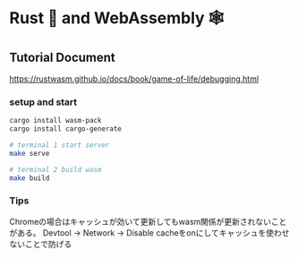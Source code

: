 # Rust 🦀 and WebAssembly 🕸

## Tutorial Document

https://rustwasm.github.io/docs/book/game-of-life/debugging.html


### setup and start

```sh
cargo install wasm-pack
cargo install cargo-generate

# terminal 1 start server
make serve

# terminal 2 build wasm
make build
```

### Tips

Chromeの場合はキャッシュが効いて更新してもwasm関係が更新されないことがある。
Devtool -> Network -> Disable cacheをonにしてキャッシュを使わせないことで防げる
